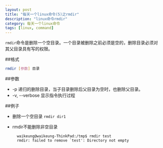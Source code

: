 ```yaml
---
layout: post
title: "每天一个linux命令(5)之rmdir"
description: "linux命令rmdir"
category: 每天一个linux命令
tags: [linux, command]
---
```


`rmdir`命令是删除一个空目录。一个目录被删除之前必须是空的，删除目录必须对其父目录具有写的权限。

##格式
```sh
rmdir [参数] 目录
```

##参数

* -p
      递归的删除目录，当子目录删除后父目录为空时，也删除父目录。
* -v,  --verbose
      显示指令执行过程

##例子
* 删除一个空目录 `rmdir dir1`
* rmdir不能删除非空目录

        waikeung@waikeung-ThinkPad:/tmp$ rmdir test
        rmdir: failed to remove `test': Directory not empty

